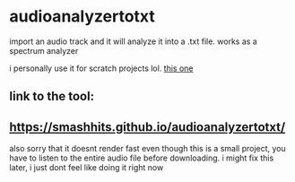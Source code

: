 # audioanalyzertotxt
import an audio track and it will analyze it into a .txt file. works as a spectrum analyzer

i personally use it for scratch projects lol. [this one](https://scratch.mit.edu/projects/871290212/)

## link to the tool:
## https://smashhits.github.io/audioanalyzertotxt/

also sorry that it doesnt render fast even though this is a small project, you have to listen to the entire audio file before downloading.
i might fix this later, i just dont feel like doing it right now
